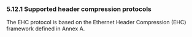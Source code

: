 ### 5.12.1 Supported header compression protocols

The EHC protocol is based on the Ethernet Header Compression (EHC)
framework defined in Annex A.